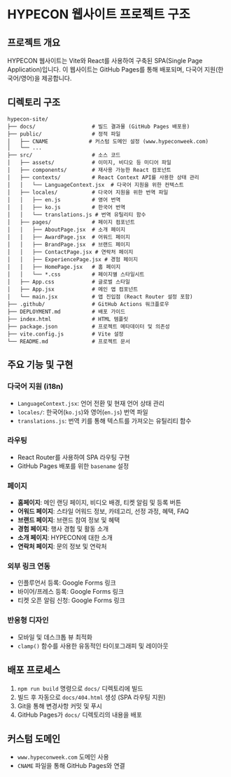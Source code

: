 # HYPECON 웹사이트 프로젝트 구조

## 프로젝트 개요
HYPECON 웹사이트는 Vite와 React를 사용하여 구축된 SPA(Single Page Application)입니다. 이 웹사이트는 GitHub Pages를 통해 배포되며, 다국어 지원(한국어/영어)을 제공합니다.

## 디렉토리 구조

```
hypecon-site/
├── docs/                  # 빌드 결과물 (GitHub Pages 배포용)
├── public/                # 정적 파일
│   ├── CNAME             # 커스텀 도메인 설정 (www.hypeconweek.com)
│   └── ...
├── src/                   # 소스 코드
│   ├── assets/            # 이미지, 비디오 등 미디어 파일
│   ├── components/        # 재사용 가능한 React 컴포넌트
│   ├── contexts/          # React Context API를 사용한 상태 관리
│   │   └── LanguageContext.jsx  # 다국어 지원을 위한 컨텍스트
│   ├── locales/           # 다국어 지원을 위한 번역 파일
│   │   ├── en.js          # 영어 번역
│   │   ├── ko.js          # 한국어 번역
│   │   └── translations.js # 번역 유틸리티 함수
│   ├── pages/             # 페이지 컴포넌트
│   │   ├── AboutPage.jsx  # 소개 페이지
│   │   ├── AwardPage.jsx  # 어워드 페이지
│   │   ├── BrandPage.jsx  # 브랜드 페이지
│   │   ├── ContactPage.jsx # 연락처 페이지
│   │   ├── ExperiencePage.jsx # 경험 페이지
│   │   ├── HomePage.jsx   # 홈 페이지
│   │   └── *.css          # 페이지별 스타일시트
│   ├── App.css            # 글로벌 스타일
│   ├── App.jsx            # 메인 앱 컴포넌트
│   └── main.jsx           # 앱 진입점 (React Router 설정 포함)
├── .github/               # GitHub Actions 워크플로우
├── DEPLOYMENT.md          # 배포 가이드
├── index.html             # HTML 템플릿
├── package.json           # 프로젝트 메타데이터 및 의존성
├── vite.config.js         # Vite 설정
└── README.md              # 프로젝트 문서
```

## 주요 기능 및 구현

### 다국어 지원 (i18n)
- `LanguageContext.jsx`: 언어 전환 및 현재 언어 상태 관리
- `locales/`: 한국어(`ko.js`)와 영어(`en.js`) 번역 파일
- `translations.js`: 번역 키를 통해 텍스트를 가져오는 유틸리티 함수

### 라우팅
- React Router를 사용하여 SPA 라우팅 구현
- GitHub Pages 배포를 위한 `basename` 설정

### 페이지
- **홈페이지**: 메인 랜딩 페이지, 비디오 배경, 티켓 알림 및 등록 버튼
- **어워드 페이지**: 스타일 어워드 정보, 카테고리, 선정 과정, 혜택, FAQ
- **브랜드 페이지**: 브랜드 참여 정보 및 혜택
- **경험 페이지**: 행사 경험 및 활동 소개
- **소개 페이지**: HYPECON에 대한 소개
- **연락처 페이지**: 문의 정보 및 연락처

### 외부 링크 연동
- 인플루언서 등록: Google Forms 링크
- 바이어/프레스 등록: Google Forms 링크
- 티켓 오픈 알림 신청: Google Forms 링크

### 반응형 디자인
- 모바일 및 데스크톱 뷰 최적화
- `clamp()` 함수를 사용한 유동적인 타이포그래피 및 레이아웃

## 배포 프로세스
1. `npm run build` 명령으로 `docs/` 디렉토리에 빌드
2. 빌드 후 자동으로 `docs/404.html` 생성 (SPA 라우팅 지원)
3. Git을 통해 변경사항 커밋 및 푸시
4. GitHub Pages가 `docs/` 디렉토리의 내용을 배포

## 커스텀 도메인
- `www.hypeconweek.com` 도메인 사용
- `CNAME` 파일을 통해 GitHub Pages와 연결
